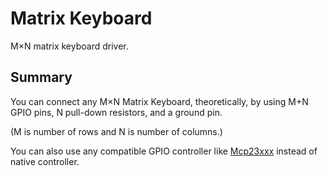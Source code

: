 # Matrix Keyboard

M×N matrix keyboard driver.

## Summary

You can connect any M×N Matrix Keyboard, theoretically, by using M+N GPIO pins, N pull-down resistors, and a ground pin.

(M is number of rows and N is number of columns.)

You can also use any compatible GPIO controller like [Mcp23xxx](../Mcp23xxx) instead of native controller.
